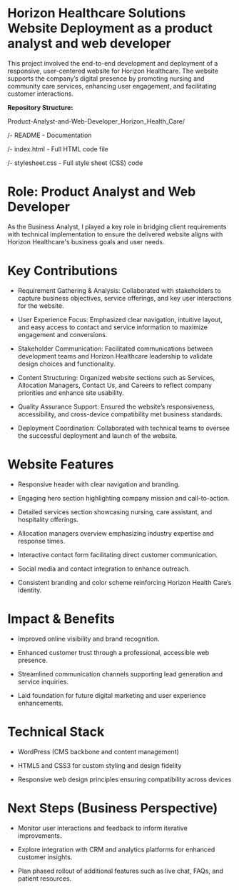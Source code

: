 # Horizon Healthcare Solutions Website Deployment as a product analyst and web developer

This project involved the end-to-end development and deployment of a responsive, user-centered website for Horizon Healthcare. The website supports the company’s digital presence by promoting nursing and community care services, enhancing user engagement, and facilitating customer interactions.

**Repository Structure:**

Product-Analyst-and-Web-Developer_Horizon_Health_Care/

/- README - Documentation

/- index.html - Full HTML code file

/- stylesheet.css - Full style sheet (CSS) code

# Role: Product Analyst and Web Developer

As the Business Analyst, I played a key role in bridging client requirements with technical implementation to ensure the delivered website aligns with Horizon Healthcare's business goals and user needs.

# Key Contributions

- Requirement Gathering & Analysis: Collaborated with stakeholders to capture business objectives, service offerings, and key user interactions for the website.

- User Experience Focus: Emphasized clear navigation, intuitive layout, and easy access to contact and service information to maximize engagement and conversions.

- Stakeholder Communication: Facilitated communications between development teams and Horizon Healthcare leadership to validate design choices and functionality.

- Content Structuring: Organized website sections such as Services, Allocation Managers, Contact Us, and Careers to reflect company priorities and enhance site usability.

- Quality Assurance Support: Ensured the website’s responsiveness, accessibility, and cross-device compatibility met business standards.

- Deployment Coordination: Collaborated with technical teams to oversee the successful deployment and launch of the website.

# Website Features

- Responsive header with clear navigation and branding.

- Engaging hero section highlighting company mission and call-to-action.

- Detailed services section showcasing nursing, care assistant, and hospitality offerings.

- Allocation managers overview emphasizing industry expertise and response times.

- Interactive contact form facilitating direct customer communication.

- Social media and contact integration to enhance outreach.

- Consistent branding and color scheme reinforcing Horizon Health Care’s identity.

# Impact & Benefits

- Improved online visibility and brand recognition.

- Enhanced customer trust through a professional, accessible web presence.

- Streamlined communication channels supporting lead generation and service inquiries.

- Laid foundation for future digital marketing and user experience enhancements.

# Technical Stack

- WordPress (CMS backbone and content management)

- HTML5 and CSS3 for custom styling and design fidelity

- Responsive web design principles ensuring compatibility across devices

# Next Steps (Business Perspective)

- Monitor user interactions and feedback to inform iterative improvements.

- Explore integration with CRM and analytics platforms for enhanced customer insights.

- Plan phased rollout of additional features such as live chat, FAQs, and patient resources.
